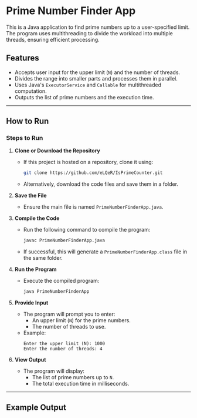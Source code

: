 # Prime Number Finder App

This is a Java application to find prime numbers up to a user-specified limit. The program uses multithreading to divide the workload into multiple threads, ensuring efficient processing.

## Features
- Accepts user input for the upper limit (`N`) and the number of threads.
- Divides the range into smaller parts and processes them in parallel.
- Uses Java's `ExecutorService` and `Callable` for multithreaded computation.
- Outputs the list of prime numbers and the execution time.

---

## How to Run


### Steps to Run

1. **Clone or Download the Repository**
   - If this project is hosted on a repository, clone it using:
     ```bash
     git clone https://github.com/eLQeR/IsPrimeCounter.git
     ```
   - Alternatively, download the code files and save them in a folder.

2. **Save the File**
   - Ensure the main file is named `PrimeNumberFinderApp.java`.

3. **Compile the Code**
   - Run the following command to compile the program:
     ```bash
     javac PrimeNumberFinderApp.java
     ```
   - If successful, this will generate a `PrimeNumberFinderApp.class` file in the same folder.

4. **Run the Program**
   - Execute the compiled program:
     ```bash
     java PrimeNumberFinderApp
     ```

5. **Provide Input**
   - The program will prompt you to enter:
     - An upper limit (`N`) for the prime numbers.
     - The number of threads to use.
   - Example:
     ```
     Enter the upper limit (N): 1000
     Enter the number of threads: 4
     ```

6. **View Output**
   - The program will display:
     - The list of prime numbers up to `N`.
     - The total execution time in milliseconds.

---

## Example Output

